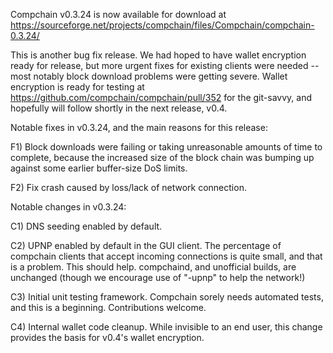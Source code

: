Compchain v0.3.24 is now available for download at
https://sourceforge.net/projects/compchain/files/Compchain/compchain-0.3.24/

This is another bug fix release.  We had hoped to have wallet encryption ready for release, but more urgent fixes for existing clients were needed -- most notably block download problems were getting severe.  Wallet encryption is ready for testing at https://github.com/compchain/compchain/pull/352 for the git-savvy, and hopefully will follow shortly in the next release, v0.4.

Notable fixes in v0.3.24, and the main reasons for this release:

F1) Block downloads were failing or taking unreasonable amounts of time to complete, because the increased size of the block chain was bumping up against some earlier buffer-size DoS limits.

F2) Fix crash caused by loss/lack of network connection.

Notable changes in v0.3.24:

C1) DNS seeding enabled by default.

C2) UPNP enabled by default in the GUI client.  The percentage of compchain clients that accept incoming connections is quite small, and that is a problem.  This should help.  compchaind, and unofficial builds, are unchanged (though we encourage use of "-upnp" to help the network!)

C3) Initial unit testing framework.  Compchain sorely needs automated tests, and this is a beginning.  Contributions welcome.

C4) Internal wallet code cleanup.  While invisible to an end user, this change provides the basis for v0.4's wallet encryption.
